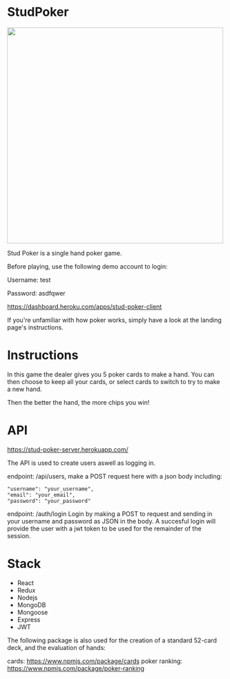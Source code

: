# StudPoker

<img src="https://github.com/thinkful-ei24/joe-stud-poker-client/blob/master/src/images/studPokerFull.png" width="500">

Stud Poker is a single hand poker game.


Before playing, use the following demo account to login:

Username: test

Password: asdfqwer

https://dashboard.heroku.com/apps/stud-poker-client

If you're unfamiliar with how poker works, simply have a look at the landing page's instructions.

# Instructions
In this game the dealer gives you 5 poker cards to make a hand.
You can then choose to keep all your cards, or select cards to switch to try to make a new hand.

Then the better the hand, the more chips you win!

# API

https://stud-poker-server.herokuapp.com/

The API is used to create users aswell as logging in.

endpoint: /api/users, make a POST request here with a json body including:


    "username": "your_username",
    "email": "your_email",
    "password": "your_password"


endpoint: /auth/login
Login by making a POST to request and sending in your username and password as JSON in the body.
A succesful login will provide the user with a jwt token to be used for the remainder of the session.

# Stack

* React
* Redux
* Nodejs
* MongoDB
* Mongoose
* Express
* JWT

The following package is also used for the creation of a standard 52-card deck, and the evaluation of hands:

cards: https://www.npmjs.com/package/cards
poker ranking: https://www.npmjs.com/package/poker-ranking

